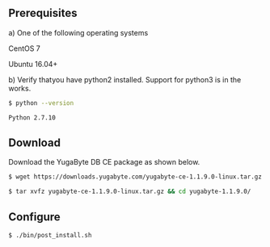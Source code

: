 ## Prerequisites

a) One of the following operating systems

<i class="icon-centos"></i> CentOS 7 

<i class="icon-ubuntu"></i> Ubuntu 16.04+

b) Verify thatyou have python2 installed. Support for python3 is in the works.

```{.sh .copy .separator-dollar}
$ python --version
```
```sh
Python 2.7.10
```

## Download

Download the YugaByte DB CE package as shown below.


```{.sh .copy .separator-dollar}
$ wget https://downloads.yugabyte.com/yugabyte-ce-1.1.9.0-linux.tar.gz
```
```{.sh .copy .separator-dollar}
$ tar xvfz yugabyte-ce-1.1.9.0-linux.tar.gz && cd yugabyte-1.1.9.0/
```

## Configure

```{.sh .copy .separator-dollar}
$ ./bin/post_install.sh
```
